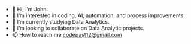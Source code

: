 - 👋 Hi, I’m John.
- 👀 I’m interested in coding, AI, automation, and process improvements.
- 🌱 I’m currently studying Data Analytics.
- 💞️ I’m looking to collaborate on Data Analytic projects. 
- 📫 How to reach me codepast12@gmail.com

<!---
codepast12/codepast12 is a ✨ special ✨ repository because its `README.md` (this file) appears on your GitHub profile.
You can click the Preview link to take a look at your changes.
--->
